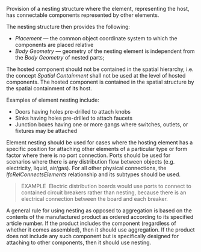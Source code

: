Provision of a nesting structure where the element, representing the host, has connectable components represented by other elements.

The nesting structure then provides the following:

* _Placement_ &mdash; the common object coordinate system to which the components are placed relative
* _Body Geometry_ &mdash; geometry of the nesting element is independent from the _Body Geometry_ of nested parts;

The hosted component should not be contained in the spatial hierarchy, i.e. the concept _Spatial Containment_ shall not be used at the level of hosted components. The hosted component is contained in the spatial structure by the spatial containment of its host.

Examples of element nesting include:

* Doors having holes pre-drilled to attach knobs
* Sinks having holes pre-drilled to attach faucets
* Junction boxes having one or more gangs where switches, outlets, or fixtures may be attached

Element nesting should be used for cases where the hosting element has a specific position for attaching other elements of a particular type or form factor where there is no port connection. Ports should be used for scenarios where there is any distribution flow between objects (e.g. electricity, liquid, air/gas). For all other physical connections, the _IfcRelConnectsElements_ relationship and its subtypes should be used.

> EXAMPLE&nbsp; Electric distribution boards would use ports to connect to contained circuit breakers rather than nesting, because there is an electrical connection between the board and each breaker.

A general rule for using nesting as opposed to aggregation is based on the contents of the manufactured product as ordered according to its specified article number. If the product includes the component (regardless of whether it comes assembled), then it should use aggregation. If the product does not include any such component but is specifically designed for attaching to other components, then it should use nesting.
